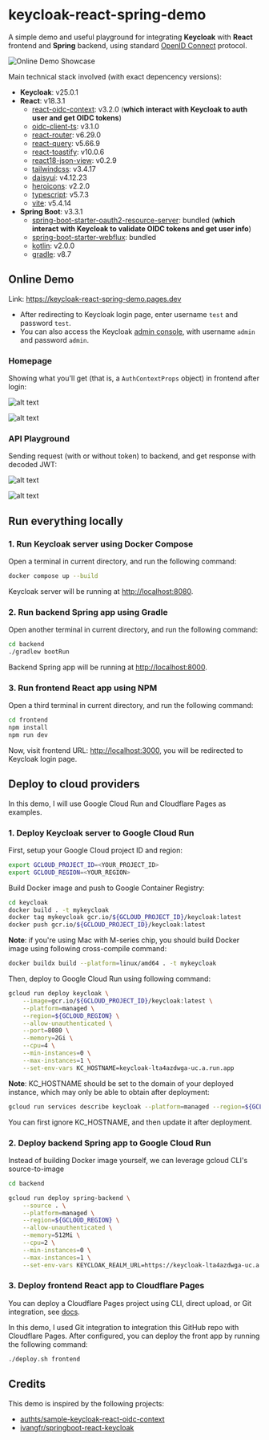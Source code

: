 # keycloak-react-spring-demo

A simple demo and useful playground for integrating **Keycloak** with **React** frontend and **Spring** backend, using standard [OpenID Connect](https://openid.net/) protocol.

![Online Demo Showcase](./assets/online-demo.gif)

Main technical stack involved (with exact depencency versions):

- **Keycloak**: v25.0.1
- **React**: v18.3.1
  - [react-oidc-context](https://github.com/authts/react-oidc-context): v3.2.0 (**which interact with Keycloak to auth user and get OIDC tokens**)
  - [oidc-client-ts](https://github.com/authts/oidc-client-ts): v3.1.0
  - [react-router](https://github.com/remix-run/react-router): v6.29.0
  - [react-query](https://github.com/tanstack/query): v5.66.9
  - [react-toastify](https://github.com/fkhadra/react-toastify): v10.0.6
  - [react18-json-view](https://github.com/YYsuni/react18-json-view): v0.2.9
  - [tailwindcss](https://tailwindcss.com/): v3.4.17
  - [daisyui](https://daisyui.com/): v4.12.23
  - [heroicons](https://github.com/tailwindlabs/heroicons): v2.2.0
  - [typescript](https://www.typescriptlang.org/): v5.7.3
  - [vite](https://vitejs.dev/): v5.4.14
- **Spring Boot**: v3.3.1
  - [spring-boot-starter-oauth2-resource-server](https://docs.spring.io/spring-security/reference/servlet/oauth2/resource-server/index.html): bundled (**which interact with Keycloak to validate OIDC tokens and get user info**)
  - [spring-boot-starter-webflux](https://docs.spring.io/spring-framework/reference/web/webflux.html): bundled
  - [kotlin](https://kotlinlang.org/docs/home.html): v2.0.0
  - [gradle](https://docs.gradle.org/): v8.7

## Online Demo

Link: <https://keycloak-react-spring-demo.pages.dev>

- After redirecting to Keycloak login page, enter username `test` and password `test`.
- You can also access the Keycloak [admin console](https://keycloak-lta4azdwga-uc.a.run.app/admin), with username `admin` and password `admin`.

### Homepage

Showing what you'll get (that is, a `AuthContextProps` object) in frontend after login:

![alt text](./assets/homepage-1.png)

![alt text](./assets/homepage-2.png)

### API Playground

Sending request (with or without token) to backend, and get response with decoded JWT:

![alt text](./assets/playground-1.png)

![alt text](./assets/homepage-2.png)

## Run everything locally

### 1. Run Keycloak server using Docker Compose

Open a terminal in current directory, and run the following command:

```bash
docker compose up --build
```

Keycloak server will be running at <http://localhost:8080>.

### 2. Run backend Spring app using Gradle

Open another terminal in current directory, and run the following command:

```bash
cd backend
./gradlew bootRun
```

Backend Spring app will be running at <http://localhost:8000>.

### 3. Run frontend React app using NPM

Open a third terminal in current directory, and run the following command:

```bash
cd frontend
npm install
npm run dev
```

Now, visit frontend URL: <http://localhost:3000>, you will be redirected to Keycloak login page.

## Deploy to cloud providers

In this demo, I will use Google Cloud Run and Cloudflare Pages as examples.

### 1. Deploy Keycloak server to Google Cloud Run

First, setup your Google Cloud project ID and region:

```bash
export GCLOUD_PROJECT_ID=<YOUR_PROJECT_ID>
export GCLOUD_REGION=<YOUR_REGION>
```

Build Docker image and push to Google Container Registry:

```bash
cd keycloak
docker build . -t mykeycloak
docker tag mykeycloak gcr.io/${GCLOUD_PROJECT_ID}/keycloak:latest
docker push gcr.io/${GCLOUD_PROJECT_ID}/keycloak:latest
```

**Note**: if you're using Mac with M-series chip, you should build Docker image using following cross-compile command:

```bash
docker buildx build --platform=linux/amd64 . -t mykeycloak
```

Then, deploy to Google Cloud Run using following command:

```bash
gcloud run deploy keycloak \
    --image=gcr.io/${GCLOUD_PROJECT_ID}/keycloak:latest \
    --platform=managed \
    --region=${GCLOUD_REGION} \
    --allow-unauthenticated \
    --port=8080 \
    --memory=2Gi \
    --cpu=4 \
    --min-instances=0 \
    --max-instances=1 \
    --set-env-vars KC_HOSTNAME=keycloak-lta4azdwga-uc.a.run.app
```

**Note**: KC_HOSTNAME should be set to the domain of your deployed instance, which may only be able to obtain after deployment:

```bash
gcloud run services describe keycloak --platform=managed --region=${GCLOUD_REGION}
```

You can first ignore KC_HOSTNAME, and then update it after deployment.

### 2. Deploy backend Spring app to Google Cloud Run

Instead of building Docker image yourself, we can leverage gcloud CLI's source-to-image

```bash
cd backend

gcloud run deploy spring-backend \
    --source . \
    --platform=managed \
    --region=${GCLOUD_REGION} \
    --allow-unauthenticated \
    --memory=512Mi \
    --cpu=2 \
    --min-instances=0 \
    --max-instances=1 \
    --set-env-vars KEYCLOAK_REALM_URL=https://keycloak-lta4azdwga-uc.a.run.app/realms/myrealm,CORS_ALLOWED_ORIGINS=https://keycloak-react-spring-demo.pages.dev
```

### 3. Deploy frontend React app to Cloudflare Pages

You can deploy a Cloudflare Pages project using CLI, direct upload, or Git integration, see [docs](https://developers.cloudflare.com/pages/get-started/).

In this demo, I used Git integration to integration this GitHub repo with Cloudflare Pages. After configured, you can deploy the front app by running the following command:

```bash
./deploy.sh frontend
```

## Credits

This demo is inspired by the following projects:

- [authts/sample-keycloak-react-oidc-context](https://github.com/authts/sample-keycloak-react-oidc-context?tab=readme-ov-file>)
- [ivangfr/springboot-react-keycloak](https://github.com/ivangfr/springboot-react-keycloak)

